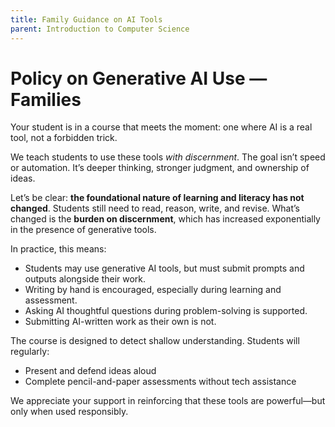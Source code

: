 ```yaml
---
title: Family Guidance on AI Tools
parent: Introduction to Computer Science
---
```


# Policy on Generative AI Use — Families

Your student is in a course that meets the moment: one where AI is a real tool, not a forbidden trick.

We teach students to use these tools *with discernment*. The goal isn’t speed or automation. It’s deeper thinking, stronger judgment, and ownership of ideas.

Let’s be clear: **the foundational nature of learning and literacy has not changed**. Students still need to read, reason, write, and revise. What’s changed is the **burden on discernment**, which has increased exponentially in the presence of generative tools.

In practice, this means:
- Students may use generative AI tools, but must submit prompts and outputs alongside their work.
- Writing by hand is encouraged, especially during learning and assessment.
- Asking AI thoughtful questions during problem-solving is supported.
- Submitting AI-written work as their own is not.

The course is designed to detect shallow understanding. Students will regularly:
- Present and defend ideas aloud
- Complete pencil-and-paper assessments without tech assistance

We appreciate your support in reinforcing that these tools are powerful—but only when used responsibly.

